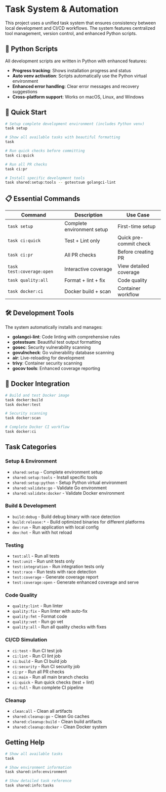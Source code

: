 # Task System & Automation

This project uses a unified task system that ensures consistency between local development and CI/CD workflows. The system features centralized tool management, version control, and enhanced Python scripts.

## 🐍 Python Scripts

All development scripts are written in Python with enhanced features:
- **Progress tracking**: Shows installation progress and status
- **Auto venv activation**: Scripts automatically use the Python virtual environment
- **Enhanced error handling**: Clear error messages and recovery suggestions
- **Cross-platform support**: Works on macOS, Linux, and Windows

## 🚀 Quick Start

```bash
# Setup complete development environment (includes Python venv)
task setup

# Show all available tasks with beautiful formatting
task

# Run quick checks before committing
task ci:quick

# Run all PR checks
task ci:pr

# Install specific development tools
task shared:setup:tools -- gotestsum golangci-lint
```

## 📋 Essential Commands

| Command | Description | Use Case |
|---------|-------------|----------|
| `task setup` | Complete environment setup | First-time setup |
| `task ci:quick` | Test + Lint only | Quick pre-commit check |
| `task ci:pr` | All PR checks | Before creating PR |
| `task test:coverage:open` | Interactive coverage | View detailed coverage |
| `task quality:all` | Format + lint + fix | Code quality |
| `task docker:ci` | Docker build + scan | Container workflow |

## 🛠️ Development Tools

The system automatically installs and manages:
- **golangci-lint**: Code linting with comprehensive rules
- **gotestsum**: Beautiful test output formatting
- **gosec**: Security vulnerability scanning
- **govulncheck**: Go vulnerability database scanning
- **air**: Live-reloading for development
- **trivy**: Container security scanning
- **gocov tools**: Enhanced coverage reporting

## 🐳 Docker Integration

```bash
# Build and test Docker image
task docker:build
task docker:test

# Security scanning
task docker:scan

# Complete Docker CI workflow
task docker:ci
```

## Task Categories

### Setup & Environment
- `shared:setup` - Complete environment setup
- `shared:setup:tools` - Install specific tools
- `shared:setup:python` - Setup Python virtual environment
- `shared:validate:go` - Validate Go environment
- `shared:validate:docker` - Validate Docker environment

### Build & Development
- `build:debug` - Build debug binary with race detection
- `build:release:*` - Build optimized binaries for different platforms
- `dev:run` - Run application with local config
- `dev:hot` - Run with hot reload

### Testing
- `test:all` - Run all tests
- `test:unit` - Run unit tests only
- `test:integration` - Run integration tests only
- `test:race` - Run tests with race detection
- `test:coverage` - Generate coverage report
- `test:coverage:open` - Generate enhanced coverage and serve

### Code Quality
- `quality:lint` - Run linter
- `quality:fix` - Run linter with auto-fix
- `quality:fmt` - Format code
- `quality:vet` - Run go vet
- `quality:all` - Run all quality checks with fixes

### CI/CD Simulation
- `ci:test` - Run CI test job
- `ci:lint` - Run CI lint job
- `ci:build` - Run CI build job
- `ci:security` - Run CI security job
- `ci:pr` - Run all PR checks
- `ci:main` - Run all main branch checks
- `ci:quick` - Run quick checks (test + lint)
- `ci:full` - Run complete CI pipeline

### Cleanup
- `clean:all` - Clean all artifacts
- `shared:cleanup:go` - Clean Go caches
- `shared:cleanup:build` - Clean build artifacts
- `shared:cleanup:docker` - Clean Docker system

## Getting Help

```bash
# Show all available tasks
task

# Show environment information
task shared:info:environment

# Show detailed task reference
task shared:info:tasks
``` 